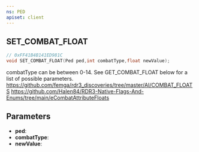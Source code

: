 ```yaml
---
ns: PED
apiset: client
---
```

## SET_COMBAT_FLOAT

```c
// 0xFF41B4B141ED981C
void SET_COMBAT_FLOAT(Ped ped,int combatType,float newValue);
```

combatType can be between 0-14. See GET_COMBAT_FLOAT below for a list of possible parameters.
https://github.com/femga/rdr3_discoveries/tree/master/AI/COMBAT_FLOATS 
https://github.com/Halen84/RDR3-Native-Flags-And-Enums/tree/main/eCombatAttributeFloats

## Parameters
* **ped**:
* **combatType**:
* **newValue**:




